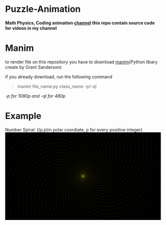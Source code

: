 # Puzzle-Animation
**Math Physics, Coding animation [channel](https://www.youtube.com/channel/UC1zAcjvBEewJIZHZCE5eCOw)**
**this repo contain source code for videos in my channel**
# Manim
to render file on this repository you have to download [manim](https://github.com/3b1b/manim)(Python libary create by Grant Sanderson)

if you already download, run the following command
> manim file_name.py class_name -p/-ql

*-p for 1080p and -ql for 480p*
# Example
Number Spiral: ((p,p)in polar coordiate, p for every positive integer)
![spiral](https://github.com/thanniti/Puzzle-Animation/blob/main/Media/Spiral_ManimCE_v0.8.0.png)
